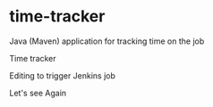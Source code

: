 # time-tracker
Java (Maven) application for tracking time on the job

Time tracker

Editing to trigger Jenkins job

Let's see
Again
